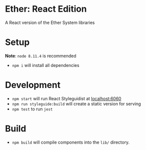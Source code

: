# Ether: React Edition
A React version of the Ether System libraries

# Setup
**Note**: `node 8.11.4` is recommended

* `npm i` will install all dependencies

# Development

* `npm start` will run React Styleguidist at [localhost:6060](http://localhost:6060)
* `npm run styleguide:build` will create a static version for serving
* `npm test` to run `jest`

# Build
* `npm build` will compile components into the `lib/` directory.
